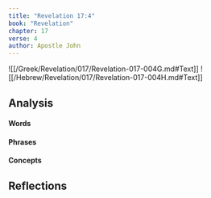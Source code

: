 ```yaml
---
title: "Revelation 17:4"
book: "Revelation"
chapter: 17
verse: 4
author: Apostle John
---
```

![[/Greek/Revelation/017/Revelation-017-004G.md#Text]]
![[/Hebrew/Revelation/017/Revelation-017-004H.md#Text]]

## Analysis

#### Words

#### Phrases

#### Concepts

## Reflections
